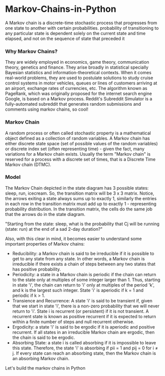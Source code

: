 # Markov-Chains-in-Python

A Markov chain is a discrete-time stochastic process that progresses from one state to another with certain probabilities. probability of transitioning to any particular state is dependent solely on the current state and time elapsed, and not on the sequence of state that preceded it

### Why Markov Chains?
They are widely employed in economics, game theory, communication theory, genetics and finance. They arise broadly in statistical specially Bayesian statistics and information-theoretical contexts. When it comes real-world problems, they are used to postulate solutions to study cruise control systems in motor vehicles, queues or lines of customers arriving at an airport, exchange rates of currencies, etc. The algorithm known as PageRank, which was originally proposed for the internet search engine Google, is based on a Markov process. Reddit's Subreddit Simulator is a fully-automated subreddit that generates random submissions and comments using markov chains, so cool!

### Markov Chain
A random process or often called stochastic property is a mathematical object defined as a collection of random variables. A Markov chain has either discrete state space (set of possible values of the random variables) or discrete index set (often representing time) - given the fact, many variations for a Markov chain exists. Usually the term "Markov chain" is reserved for a process with a discrete set of times, that is a Discrete Time Markov chain (DTMC).

### Model
The Markov Chain depicted in the state diagram has 3 possible states: sleep, run, icecream. So, the transition matrix will be 3 x 3 matrix. Notice, the arrows exiting a state always sums up to exactly 1, similarly the entries in each row in the transition matrix must add up to exactly 1 - representing probability distribution. In the transition matrix, the cells do the same job that the arrows do in the state diagram.

"Starting from the state: sleep, what is the probability that Cj will be running (state: run) at the end of a sad 2-day duration?"

Also, with this clear in mind, it becomes easier to understand some important properties of Markov chains:

  - Reducibility: a Markov chain is said to be irreducible if it is possible to get to any state from any state. In other words, a Markov chain is irreducible if there exists a chain of steps between any two states that has positive probability.
  - Periodicity: a state in a Markov chain is periodic if the chain can return to the state only at multiples of some integer larger than 1. Thus, starting in state 'i', the chain can return to 'i' only at multiples of the period 'k', and k is the largest such integer. State 'i' is aperiodic if k = 1 and periodic if k > 1.
  - Transience and Recurrence: A state 'i' is said to be transient if, given that we start in state 'i', there is a non-zero probability that we will never return to 'i'. State i is recurrent (or persistent) if it is not transient. A recurrent state is known as positive recurrent if it is expected to return within a finite number of steps and null recurrent otherwise.
  - Ergodicity: a state 'i' is said to be ergodic if it is aperiodic and positive recurrent. If all states in an irreducible Markov chain are ergodic, then the chain is said to be ergodic.
  - Absorbing State: a state i is called absorbing if it is impossible to leave this state. Therefore, the state 'i' is absorbing if pii = 1 and pij = 0 for i ≠ j. If every state can reach an absorbing state, then the Markov chain is an absorbing Markov chain.

Let's build the markov chains in Python
